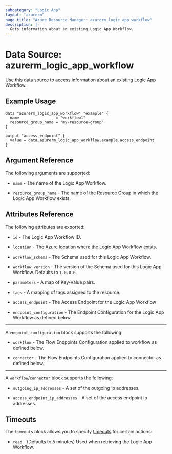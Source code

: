 ```yaml
---
subcategory: "Logic App"
layout: "azurerm"
page_title: "Azure Resource Manager: azurerm_logic_app_workflow"
description: |-
  Gets information about an existing Logic App Workflow.
---
```


# Data Source: azurerm_logic_app_workflow

Use this data source to access information about an existing Logic App Workflow.

## Example Usage

```hcl
data "azurerm_logic_app_workflow" "example" {
  name                = "workflow1"
  resource_group_name = "my-resource-group"
}

output "access_endpoint" {
  value = data.azurerm_logic_app_workflow.example.access_endpoint
}
```

## Argument Reference

The following arguments are supported:

* `name` - The name of the Logic App Workflow.

* `resource_group_name` - The name of the Resource Group in which the Logic App Workflow exists.

## Attributes Reference

The following attributes are exported:

* `id` - The Logic App Workflow ID.

* `location` - The Azure location where the Logic App Workflow exists.

* `workflow_schema` - The Schema used for this Logic App Workflow.

* `workflow_version` - The version of the Schema used for this Logic App Workflow. Defaults to `1.0.0.0`.

* `parameters` - A map of Key-Value pairs.

* `tags` - A mapping of tags assigned to the resource.

* `access_endpoint` - The Access Endpoint for the Logic App Workflow

* `endpoint_configuration` - The Endpoint Configuration for the Logic App Workflow as defined below.

---

A `endpoint_configuration` block supports the following:

* `workflow` - The Flow Endpoints Configuration applied to workflow as defined below.

* `connector` - The Flow Endpoints Configuration applied to connector as defined below.

---

A `workflow`/`connector` block supports the following:

* `outgoing_ip_addresses` - A set of the outgoing ip addresses.

* `access_endpoint_ip_addresses` - A set of the access endpoint ip addresses.

## Timeouts

The `timeouts` block allows you to specify [timeouts](https://www.terraform.io/docs/configuration/resources.html#timeouts) for certain actions:

* `read` - (Defaults to 5 minutes) Used when retrieving the Logic App Workflow.
